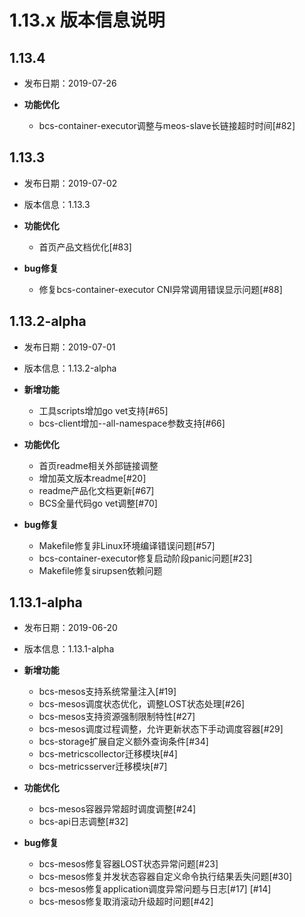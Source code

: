 # 1.13.x 版本信息说明

## 1.13.4

- 发布日期：2019-07-26

- **功能优化**
  * bcs-container-executor调整与meos-slave长链接超时时间[#82]

## 1.13.3

- 发布日期：2019-07-02
- 版本信息：1.13.3
  
- **功能优化**
  * 首页产品文档优化[#83]

- **bug修复**
  * 修复bcs-container-executor CNI异常调用错误显示问题[#88]

## 1.13.2-alpha

- 发布日期：2019-07-01
- 版本信息：1.13.2-alpha

- **新增功能**
  * 工具scripts增加go vet支持[#65]
  * bcs-client增加--all-namespace参数支持[#66]
  
- **功能优化**
  * 首页readme相关外部链接调整
  * 增加英文版本readme[#20]
  * readme产品化文档更新[#67]
  * BCS全量代码go vet调整[#70]

- **bug修复**
  * Makefile修复非Linux环境编译错误问题[#57]
  * bcs-container-executor修复启动阶段panic问题[#23]
  * Makefile修复sirupsen依赖问题

## 1.13.1-alpha

- 发布日期：2019-06-20
- 版本信息：1.13.1-alpha

- **新增功能**
  * bcs-mesos支持系统常量注入[#19]
  * bcs-mesos调度状态优化，调整LOST状态处理[#26]
  * bcs-mesos支持资源强制限制特性[#27]
  * bcs-mesos调度过程调整，允许更新状态下手动调度容器[#29]
  * bcs-storage扩展自定义额外查询条件[#34]
  * bcs-metricscollector迁移模块[#4]
  * bcs-metricsserver迁移模块[#7]
  
- **功能优化**
  * bcs-mesos容器异常超时调度调整[#24]
  * bcs-api日志调整[#32]

- **bug修复**
  * bcs-mesos修复容器LOST状态异常问题[#23]
  * bcs-mesos修复并发状态容器自定义命令执行结果丢失问题[#30]
  * bcs-mesos修复application调度异常问题与日志[#17] [#14]
  * bcs-mesos修复取消滚动升级超时问题[#42]
